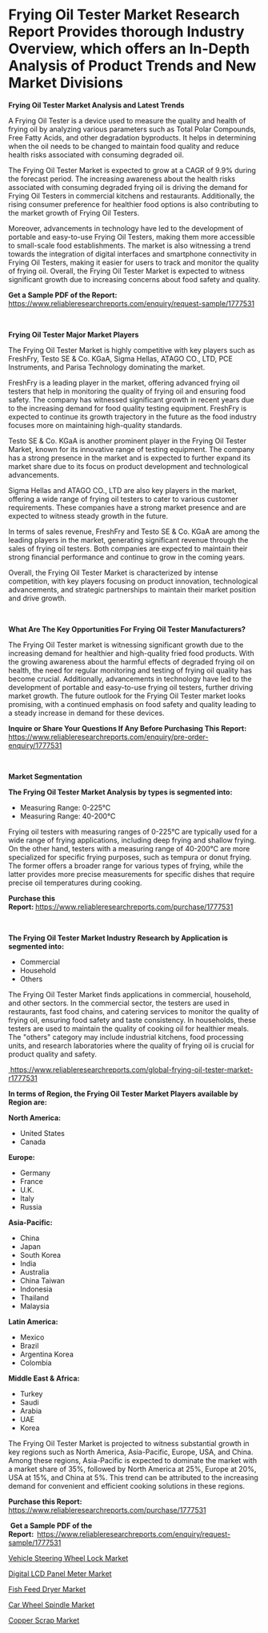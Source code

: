 <p><h1>Frying Oil Tester Market Research Report Provides thorough Industry Overview, which offers an In-Depth Analysis of Product Trends and New Market Divisions</h1></p><p><strong>Frying Oil Tester Market Analysis and Latest Trends</strong></p>
<p><p>A Frying Oil Tester is a device used to measure the quality and health of frying oil by analyzing various parameters such as Total Polar Compounds, Free Fatty Acids, and other degradation byproducts. It helps in determining when the oil needs to be changed to maintain food quality and reduce health risks associated with consuming degraded oil.</p><p>The Frying Oil Tester Market is expected to grow at a CAGR of 9.9% during the forecast period. The increasing awareness about the health risks associated with consuming degraded frying oil is driving the demand for Frying Oil Testers in commercial kitchens and restaurants. Additionally, the rising consumer preference for healthier food options is also contributing to the market growth of Frying Oil Testers.</p><p>Moreover, advancements in technology have led to the development of portable and easy-to-use Frying Oil Testers, making them more accessible to small-scale food establishments. The market is also witnessing a trend towards the integration of digital interfaces and smartphone connectivity in Frying Oil Testers, making it easier for users to track and monitor the quality of frying oil. Overall, the Frying Oil Tester Market is expected to witness significant growth due to increasing concerns about food safety and quality.</p></p>
<p><strong>Get a Sample PDF of the Report:&nbsp;</strong> <a href="https://www.reliableresearchreports.com/enquiry/request-sample/1777531">https://www.reliableresearchreports.com/enquiry/request-sample/1777531</a></p>
<p>&nbsp;</p>
<p><strong>Frying Oil Tester Major Market Players</strong></p>
<p><p>The Frying Oil Tester Market is highly competitive with key players such as FreshFry, Testo SE & Co. KGaA, Sigma Hellas, ATAGO CO., LTD, PCE Instruments, and Parisa Technology dominating the market. </p><p>FreshFry is a leading player in the market, offering advanced frying oil testers that help in monitoring the quality of frying oil and ensuring food safety. The company has witnessed significant growth in recent years due to the increasing demand for food quality testing equipment. FreshFry is expected to continue its growth trajectory in the future as the food industry focuses more on maintaining high-quality standards.</p><p>Testo SE & Co. KGaA is another prominent player in the Frying Oil Tester Market, known for its innovative range of testing equipment. The company has a strong presence in the market and is expected to further expand its market share due to its focus on product development and technological advancements.</p><p>Sigma Hellas and ATAGO CO., LTD are also key players in the market, offering a wide range of frying oil testers to cater to various customer requirements. These companies have a strong market presence and are expected to witness steady growth in the future.</p><p>In terms of sales revenue, FreshFry and Testo SE & Co. KGaA are among the leading players in the market, generating significant revenue through the sales of frying oil testers. Both companies are expected to maintain their strong financial performance and continue to grow in the coming years.</p><p>Overall, the Frying Oil Tester Market is characterized by intense competition, with key players focusing on product innovation, technological advancements, and strategic partnerships to maintain their market position and drive growth.</p></p>
<p>&nbsp;</p>
<p><strong>What Are The Key Opportunities For Frying Oil Tester Manufacturers?</strong></p>
<p><p>The Frying Oil Tester market is witnessing significant growth due to the increasing demand for healthier and high-quality fried food products. With the growing awareness about the harmful effects of degraded frying oil on health, the need for regular monitoring and testing of frying oil quality has become crucial. Additionally, advancements in technology have led to the development of portable and easy-to-use frying oil testers, further driving market growth. The future outlook for the Frying Oil Tester market looks promising, with a continued emphasis on food safety and quality leading to a steady increase in demand for these devices.</p></p>
<p><strong>Inquire or Share Your Questions If Any Before Purchasing This Report:</strong> <a href="https://www.reliableresearchreports.com/enquiry/pre-order-enquiry/1777531">https://www.reliableresearchreports.com/enquiry/pre-order-enquiry/1777531</a></p>
<p>&nbsp;</p>
<p><strong>Market Segmentation</strong></p>
<p><strong>The Frying Oil Tester Market Analysis by types is segmented into:</strong></p>
<p><ul><li>Measuring Range: 0-225℃</li><li>Measuring Range: 40-200℃</li></ul></p>
<p><p>Frying oil testers with measuring ranges of 0-225℃ are typically used for a wide range of frying applications, including deep frying and shallow frying. On the other hand, testers with a measuring range of 40-200℃ are more specialized for specific frying purposes, such as tempura or donut frying. The former offers a broader range for various types of frying, while the latter provides more precise measurements for specific dishes that require precise oil temperatures during cooking.</p></p>
<p><strong>Purchase this Report:&nbsp;</strong><a href="https://www.reliableresearchreports.com/purchase/1777531">https://www.reliableresearchreports.com/purchase/1777531</a></p>
<p>&nbsp;</p>
<p><strong>The Frying Oil Tester Market Industry Research by Application is segmented into:</strong></p>
<p><ul><li>Commercial</li><li>Household</li><li>Others</li></ul></p>
<p><p>The Frying Oil Tester Market finds applications in commercial, household, and other sectors. In the commercial sector, the testers are used in restaurants, fast food chains, and catering services to monitor the quality of frying oil, ensuring food safety and taste consistency. In households, these testers are used to maintain the quality of cooking oil for healthier meals. The "others" category may include industrial kitchens, food processing units, and research laboratories where the quality of frying oil is crucial for product quality and safety.</p></p>
<p><a href="https://www.reliableresearchreports.com/global-frying-oil-tester-market-r1777531">&nbsp;https://www.reliableresearchreports.com/global-frying-oil-tester-market-r1777531</a></p>
<p><strong>In terms of Region, the Frying Oil Tester Market Players available by Region are:</strong></p>
<p>
    <p> <strong> North America: </strong>
        <ul>
            <li>United States</li>
            <li>Canada</li>
        </ul>
        </p> 
    <p> <strong> Europe: </strong>
        <ul>
            <li>Germany</li>
            <li>France</li>
            <li>U.K.</li>
            <li>Italy</li>
            <li>Russia</li>
        </ul>
        </p> 
    <p> <strong> Asia-Pacific: </strong>
        <ul>
            <li>China</li>
            <li>Japan</li>
            <li>South Korea</li>
            <li>India</li>
            <li>Australia</li>
            <li>China Taiwan</li>
            <li>Indonesia</li>
            <li>Thailand</li>
            <li>Malaysia</li>
        </ul>
        </p> 
    <p> <strong> Latin America: </strong>
        <ul>
            <li>Mexico</li>
            <li>Brazil</li>
            <li>Argentina Korea</li>
            <li>Colombia</li>
        </ul>
        </p> 
    <p> <strong> Middle East & Africa: </strong>
        <ul>
            <li>Turkey</li>
            <li>Saudi</li>
            <li>Arabia</li>
            <li>UAE</li>
            <li>Korea</li>
        </ul>
    </p>
    </p>
<p><p>The Frying Oil Tester Market is projected to witness substantial growth in key regions such as North America, Asia-Pacific, Europe, USA, and China. Among these regions, Asia-Pacific is expected to dominate the market with a market share of 35%, followed by North America at 25%, Europe at 20%, USA at 15%, and China at 5%. This trend can be attributed to the increasing demand for convenient and efficient cooking solutions in these regions.</p></p>
<p><strong>Purchase this Report: </strong><a href="https://www.reliableresearchreports.com/purchase/1777531">https://www.reliableresearchreports.com/purchase/1777531</a></p>
<p>&nbsp;<strong>Get a Sample PDF of the Report:&nbsp;&nbsp;</strong><a href="https://www.reliableresearchreports.com/enquiry/request-sample/1777531">https://www.reliableresearchreports.com/enquiry/request-sample/1777531</a></p>
<p><strong></strong></p>
<p><p><a href="https://www.linkedin.com/pulse/vehicle-steering-wheel-lock-market-analysis-examines-its-scope-zkbqe?trackingId=Fw10moohsKNE2dH6urJj0Q%3D%3D">Vehicle Steering Wheel Lock Market</a></p><p><a href="https://github.com/gamblestampleyjenny50m5sl6/Market-Research-Report-List-2/blob/main/digital-lcd-panel-meter-market.md">Digital LCD Panel Meter Market</a></p><p><a href="https://github.com/wwwkeltoum/Market-Research-Report-List-2/blob/main/fish-feed-dryer-market.md">Fish Feed Dryer Market</a></p><p><a href="https://www.linkedin.com/pulse/car-wheel-spindle-market-growth-trends-covid-19-impact-forecasts-yszqe?trackingId=1EuKB9FaR%2FGQAi5BBou%2BsA%3D%3D">Car Wheel Spindle Market</a></p><p><a href="https://issuu.com/reportprime-2/docs/copper-scrap-market-size-2030.pptx">Copper Scrap Market</a></p></p>